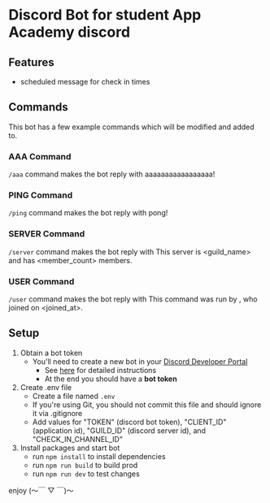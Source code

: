 # Discord Bot for student App Academy discord

## Features

- scheduled message for check in times


## Commands

This bot has a few example commands which will be modified and added to.


### AAA Command

 `/aaa` command makes the bot reply with aaaaaaaaaaaaaaaaa!


### PING Command

 `/ping` command makes the bot reply with pong!


### SERVER Command

 `/server` command makes the bot reply with This server is <guild_name> and has <member_count> members.


### USER Command

 `/user` command makes the bot reply with This command was run by <username>, who joined on <joined_at>.


## Setup

1. Obtain a bot token
   - You'll need to create a new bot in your [Discord Developer Portal](https://discord.com/developers/applications/)
     - See [here](https://www.writebots.com/discord-bot-token/) for detailed instructions
     - At the end you should have a **bot token**
2. Create .env file
   - Create a file named `.env`
   - If you're using Git, you should not commit this file and should ignore it via .gitignore
   - Add values for "TOKEN" (discord bot token), "CLIENT_ID" (application id), "GUILD_ID" (discord server id), and "CHECK_IN_CHANNEL_ID"
3. Install packages and start bot
   - run `npm install` to install dependencies
   - run `npm run build` to build prod
   - run `npm run dev` to test changes
  
   
   


enjoy (～￣ ▽ ￣)～

